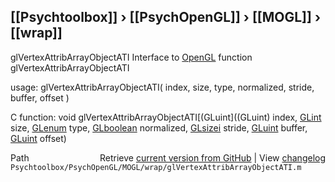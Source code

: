 ## [[Psychtoolbox]] &#8250; [[PsychOpenGL]] &#8250; [[MOGL]] &#8250; [[wrap]]

glVertexAttribArrayObjectATI  Interface to [OpenGL](OpenGL) function glVertexAttribArrayObjectATI  
  
usage:  glVertexAttribArrayObjectATI( index, size, type, normalized, stride, buffer, offset )  
  
C function:  void glVertexAttribArrayObjectATI[(GLuint]((GLuint) index, [GLint](GLint) size, [GLenum](GLenum) type, [GLboolean](GLboolean) normalized, [GLsizei](GLsizei) stride, [GLuint](GLuint) buffer, [GLuint](GLuint) offset)  




<div class="code_header" style="text-align:right;">
  <span style="float:left;">Path&nbsp;&nbsp;</span> <span class="counter">Retrieve <a href=
  "https://raw.github.com/Psychtoolbox-3/Psychtoolbox-3/beta/Psychtoolbox/PsychOpenGL/MOGL/wrap/glVertexAttribArrayObjectATI.m">current version from GitHub</a> | View <a href=
  "https://github.com/Psychtoolbox-3/Psychtoolbox-3/commits/beta/Psychtoolbox/PsychOpenGL/MOGL/wrap/glVertexAttribArrayObjectATI.m">changelog</a></span>
</div>
<div class="code">
  <code>Psychtoolbox/PsychOpenGL/MOGL/wrap/glVertexAttribArrayObjectATI.m</code>
</div>

